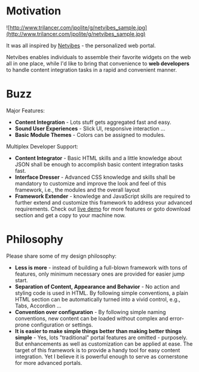# Motivation #

![http://www.trilancer.com/jpolite/g/netvibes_sample.jpg](http://www.trilancer.com/jpolite/g/netvibes_sample.jpg)

It was all inspired by [Netvibes](http://www.netvibes.com/) - the personalized web portal.

Netvibes enables individuals to assemble their favorite widgets on the web all in one place, while I'd like to bring that convenience to **web developers** to handle content integration tasks in a rapid and convenient manner.

# Buzz #
Major Features:

  * **Content Integration** - Lots stuff gets aggregated fast and easy.
  * **Sound User Experiences** - Slick UI, responsive interaction ...
  * **Basic Module Themes** - Colors can be assigned to modules.

Multiplex Developer Support:
  * **Content Integrator** - Basic HTML skills and a little knowledge about JSON shall be enough to accomplish basic content integration tasks fast.
  * **Interface Dresser** - Advanced CSS knowledge and skills shall be mandatory to customize and improve the look and feel of this framework, i.e., the modules and the overall layout
  * **Framework Extender** -  knowledge and JavaScript skills are required to further extend and customize this framework to address your advanced requirements.
Check out [live demo](http://www.trilancer.com/jpolite/) for more features or goto download section and get a copy to your machine now.


# Philosophy #
Please share some of my design philosophy:

  * **Less is more** - instead of building a full-blown framework with tons of features, only minimum necessary ones are provided for easier jump start.
  * **Separation of Content, Appearance and Behavior** - No action and styling code is used in HTML. By following simple conventions, a plain HTML section can be automatically turned into a vivid control, e.g., Tabs, Accordion ...
  * **Convention over configuration** - By following simple naming conventions, new content can be loaded without complex and error-prone configuration or settings.
  * **It is easier to make simple things better than making better things simple** - Yes, lots "traditional" portal features are omitted - purposely. But enhancements as well as customization can be applied at ease.
The target of this framework is to provide a handy tool for easy content integration. Yet I believe it is powerful enough to serve as cornerstone for more advanced portals.